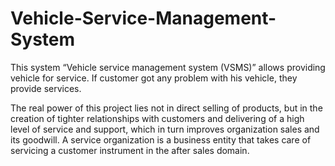 # Vehicle-Service-Management-System
This system “Vehicle service management system (VSMS)” allows providing vehicle for service. If customer got any problem with his vehicle, they provide services.


The real power of this project lies not in direct selling of products, but in the creation of tighter relationships with customers and delivering of a high level of service and support, which in turn improves organization sales and its goodwill. A service organization is a business entity that takes care of servicing a customer instrument in the after sales domain.
